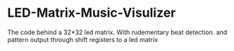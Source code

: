 LED-Matrix-Music-Visulizer
==========================

The code behind a 32*32 led matrix. With rudementary beat detection. and pattern output through shift registers to a led matrix
